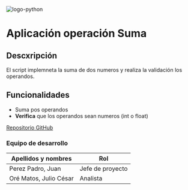 ![logo-python](https://github.com/user-attachments/assets/f9703c88-d0ca-4e2d-b946-ea3f13fe1b99)

# Aplicación operación Suma
## Descxripción
El script implemneta la suma de dos numeros y realiza la validación los operandos.
## Funcionalidades
- Suma pos operandos
- **Verifica** que los operandos sean numeros (int o float)

[Repositorio GitHub](https://github.com/dgamarra/operacion_suma.git)
  
### Equipo de desarrollo
| Apellidos y nombres | Rol |
| ------------------- | ----|
| Perez Padro, Juan | Jefe de proyecto |
| Oré Matos, Julio César | Analista |
